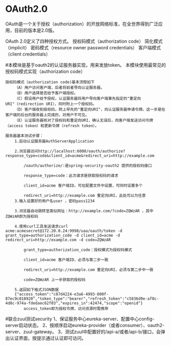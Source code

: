 # OAuth2.0

OAuth是一个关于授权（authorization）的开放网络标准，在全世界得到广泛应用，目前的版本是2.0版。

OAuth 2.0定义了四种授权方式。
授权码模式（authorization code）
简化模式（implicit）
密码模式（resource owner password credentials）
客户端模式（client credentials）


#本模块是基于oauth2的认证服务器实现，用来发放token。
	本模块使用最常见的授权码模式实现（authorization code）
	
	授权码模式（authorization code)基本流程如下
		（A）用户访问客户端，后者将前者导向认证服务器。
		（B）用户选择是否给予客户端授权。
		（C）假设用户给予授权，认证服务器将用户导向客户端事先指定的"重定向URI"（redirection URI），同时附上一个授权码。
		（D）客户端收到授权码，附上早先的"重定向URI"，向认证服务器申请令牌。这一步是在客户端的后台的服务器上完成的，对用户不可见。
		（E）认证服务器核对了授权码和重定向URI，确认无误后，向客户端发送访问令牌（access token）和更新令牌（refresh token）。

	服务器基本测试步骤：
		1.启动认证服务器AuthServerApplication
		
		2.浏览器访问http://localhost:6000/oauth/authorize?response_type=code&client_id=acme&redirect_uri=http://example.com
		
			/oauth/authorize/:是spring-security-oauth2 提供的授权码接口
			
			response_type=code：此次请求是获取授权码的请求
			
			client_id=acme 客户端ID，可在配置文件中设置，可同时设置多个
			
			redirect_uri=http://example.com 重定向URI，此处可以为任意
		3.输入设置好的用户名user ，密码pass1234	
		
		3.浏览器自动跳转至类似网址：http://example.com/?code=ZQWzAR ，其中ZQWzAR即为授权码
		
		4.使用curl工具发送请求curl acme:acmesecret@172.20.0.24:9998/uaa/oauth/token -d grant_type=authorization_code -d client_id=acme -d redirect_uri=http://example.com -d code=ZQWzAR
			
			grant_type=authorization_code：授权模式为授权码模式
			
			client_id=acme 客户端ID，必须与第二步一致
			
			redirect_uri=http://example.com 重定向URI，必须与第二步中一致
		
			code=ZQWzAR 上一步获取的授权码
			
		5.返回如下格式JSON数据
		{"access_token":"c87d4224-e3a6-4993-800f-87ec9c018920","token_type":"bearer","refresh_token":"c5836d9e-af0c-4d8c-974a-fdedaec62f03","expires_in":42474,"scope":"openid"}
			access_token即为授权令牌，访问资源时需携带
			
#联合zuul测试security
	1、保证服务中心eureka-server、配置中心config-server启动状态。
	2、按顺序启动eureka-provider（或者consumer）、oauth2-server、zuul-gateway。
	3、测试zuul中配置好的/api-a/或者/api-b/接口，会弹出认证界面，按提示通过认证即可访问。
	
		
			
			
			
			
 

 


